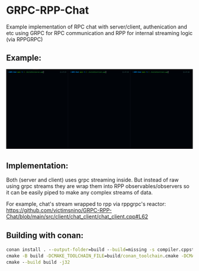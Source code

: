 # GRPC-RPP-Chat

Example implementation of RPC chat with server/client, authenication and etc using GRPC for RPC communication and RPP for internal streaming logic (via RPPGRPC)

## Example:

![gif](./media/grpc_rpp_chat.gif)

## Implementation:

Both (server and client) uses grpc streaming inside. But instead of raw using grpc streams they are wrap them into RPP observables/observers so it can be easily piped to make any complex streams of data.

For example, chat's stream wrapped to rpp via rppgrpc's reactor:
https://github.com/victimsnino/GRPC-RPP-Chat/blob/main/src/client/chat_client/chat_client.cpp#L62

## Building with conan:

```cmd
conan install . --output-folder=build --build=missing -s compiler.cppstd=20 -c tools.system.package_manager:mode=install -c tools.system.package_manager:sudo=True -s=build_type=Release
cmake -B build -DCMAKE_TOOLCHAIN_FILE=build/conan_toolchain.cmake -DCMAKE_BUILD_TYPE=Release
cmake --build build -j32        
```
